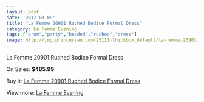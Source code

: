 ```yaml
---
layout: post
date: '2017-03-09'
title: "La Femme 20901 Ruched Bodice Formal Dress"
category: La Femme Evening
tags: ["prom","party","beaded","ruched","dress"]
image: http://img.princessan.com/25111-thickbox_default/la-femme-20901-ruched-bodice-formal-dress.jpg
---
```

La Femme 20901 Ruched Bodice Formal Dress

On Sales: **$485.99**
<a href="https://www.princessan.com/en/la-femme-evening/11450-la-femme-20901-ruched-bodice-formal-dress.html"><amp-img layout="responsive" width="600" height="600" src="//img.princessan.com/25111-thickbox_default/la-femme-20901-ruched-bodice-formal-dress.jpg" alt="La Femme 20901 Ruched Bodice Formal Dress 0" /></a>
<a href="https://www.princessan.com/en/la-femme-evening/11450-la-femme-20901-ruched-bodice-formal-dress.html"><amp-img layout="responsive" width="600" height="600" src="//img.princessan.com/25114-thickbox_default/la-femme-20901-ruched-bodice-formal-dress.jpg" alt="La Femme 20901 Ruched Bodice Formal Dress 1" /></a>
<a href="https://www.princessan.com/en/la-femme-evening/11450-la-femme-20901-ruched-bodice-formal-dress.html"><amp-img layout="responsive" width="600" height="600" src="//img.princessan.com/25113-thickbox_default/la-femme-20901-ruched-bodice-formal-dress.jpg" alt="La Femme 20901 Ruched Bodice Formal Dress 2" /></a>
<a href="https://www.princessan.com/en/la-femme-evening/11450-la-femme-20901-ruched-bodice-formal-dress.html"><amp-img layout="responsive" width="600" height="600" src="//img.princessan.com/25112-thickbox_default/la-femme-20901-ruched-bodice-formal-dress.jpg" alt="La Femme 20901 Ruched Bodice Formal Dress 3" /></a>

Buy it: [La Femme 20901 Ruched Bodice Formal Dress](https://www.princessan.com/en/la-femme-evening/11450-la-femme-20901-ruched-bodice-formal-dress.html "La Femme 20901 Ruched Bodice Formal Dress")

View more: [La Femme Evening](https://www.princessan.com/en/29-la-femme-evening "La Femme Evening")